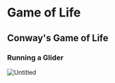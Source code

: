# Game of Life
## Conway's Game of Life

### Running a Glider

![Untitled](https://user-images.githubusercontent.com/26256477/60422095-d3a06680-9c1d-11e9-98d0-15189822b93e.png)

